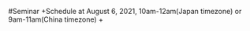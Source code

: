#Seminar 
+Schedule at August 6, 2021, 10am-12am(Japan timezone) or 9am-11am(China timezone)
    +





